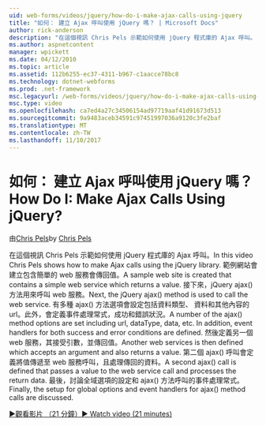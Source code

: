```yaml
---
uid: web-forms/videos/jquery/how-do-i-make-ajax-calls-using-jquery
title: "如何： 建立 Ajax 呼叫使用 jQuery 嗎？ | Microsoft Docs"
author: rick-anderson
description: "在這個視訊 Chris Pels 示範如何使用 jQuery 程式庫的 Ajax 呼叫。 範例網站會建立包含簡單的 web 服務會傳回..."
ms.author: aspnetcontent
manager: wpickett
ms.date: 04/12/2010
ms.topic: article
ms.assetid: 112b6255-ec37-4311-b967-c1aacce78bc8
ms.technology: dotnet-webforms
ms.prod: .net-framework
msc.legacyurl: /web-forms/videos/jquery/how-do-i-make-ajax-calls-using-jquery
msc.type: video
ms.openlocfilehash: ca7ed4a27c34506154ad97719aaf41d91673d513
ms.sourcegitcommit: 9a9483aceb34591c97451997036a9120c3fe2baf
ms.translationtype: MT
ms.contentlocale: zh-TW
ms.lasthandoff: 11/10/2017
---
```

<a name="how-do-i-make-ajax-calls-using-jquery"></a><span data-ttu-id="795f6-105">如何： 建立 Ajax 呼叫使用 jQuery 嗎？</span><span class="sxs-lookup"><span data-stu-id="795f6-105">How Do I: Make Ajax Calls Using jQuery?</span></span>
====================
<span data-ttu-id="795f6-106">由[Chris Pels](https://twitter.com/chrispels)</span><span class="sxs-lookup"><span data-stu-id="795f6-106">by [Chris Pels](https://twitter.com/chrispels)</span></span>

<span data-ttu-id="795f6-107">在這個視訊 Chris Pels 示範如何使用 jQuery 程式庫的 Ajax 呼叫。</span><span class="sxs-lookup"><span data-stu-id="795f6-107">In this video Chris Pels shows how to make Ajax calls using the jQuery library.</span></span> <span data-ttu-id="795f6-108">範例網站會建立包含簡單的 web 服務會傳回值。</span><span class="sxs-lookup"><span data-stu-id="795f6-108">A sample web site is created that contains a simple web service which returns a value.</span></span> <span data-ttu-id="795f6-109">接下來，jQuery ajax() 方法用來呼叫 web 服務。</span><span class="sxs-lookup"><span data-stu-id="795f6-109">Next, the jQuery ajax() method is used to call the web service.</span></span> <span data-ttu-id="795f6-110">有多種 ajax() 方法選項會設定包括資料類型、 資料和其他內容的 url。此外，會定義事件處理常式，成功和錯誤狀況。</span><span class="sxs-lookup"><span data-stu-id="795f6-110">A number of the ajax() method options are set including url, dataType, data, etc. In addition, event handlers for both success and error conditions are defined.</span></span> <span data-ttu-id="795f6-111">然後定義另一個 web 服務，其接受引數，並傳回值。</span><span class="sxs-lookup"><span data-stu-id="795f6-111">Another web services is then defined which accepts an argument and also returns a value.</span></span> <span data-ttu-id="795f6-112">第二個 ajax() 呼叫會定義將值傳遞至 web 服務呼叫，且處理傳回的資料。</span><span class="sxs-lookup"><span data-stu-id="795f6-112">A second ajax() call is defined that passes a value to the web service call and processes the return data.</span></span> <span data-ttu-id="795f6-113">最後，討論全域選項的設定和 ajax() 方法呼叫的事件處理常式。</span><span class="sxs-lookup"><span data-stu-id="795f6-113">Finally, the setup for global options and event handlers for ajax() method calls are discussed.</span></span>

[<span data-ttu-id="795f6-114">&#9654;觀看影片 （21 分鐘）</span><span class="sxs-lookup"><span data-stu-id="795f6-114">&#9654; Watch video (21 minutes)</span></span>](https://channel9.msdn.com/Blogs/ASP-NET-Site-Videos/how-do-i-make-ajax-calls-using-jquery)
